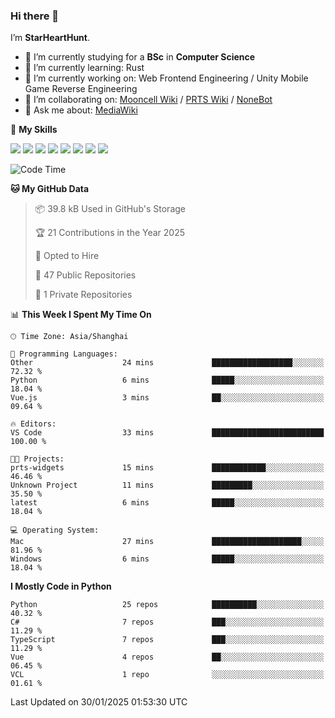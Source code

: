 ### Hi there 👋

I’m **StarHeartHunt**.

- 🏫 I’m currently studying for a **BSc** in **Computer Science**
- 🌱 I’m currently learning: Rust
- 🔭 I’m currently working on: Web Frontend Engineering / Unity Mobile Game Reverse Engineering
- 👯 I’m collaborating on: [Mooncell Wiki](https://fgo.wiki/) / [PRTS Wiki](http://prts.wiki/) / [NoneBot](https://github.com/nonebot)
- 💬 Ask me about: [MediaWiki](https://www.mediawiki.org)

🌟 **My Skills**

![](https://img.shields.io/badge/-Python-3e74a2?style=flat-square&logo=Python&logoColor=fff)
![](https://img.shields.io/badge/-Node.js-339933?style=flat-square&logo=node.js&logoColor=fff)
![](https://img.shields.io/badge/-Vue-4fc08d?style=flat-square&logo=vue.js&logoColor=fff)
![](https://img.shields.io/badge/-React-2d98ce?style=flat-square&logo=React&logoColor=fff)
![](https://img.shields.io/badge/-TypeScript-3178C6?style=flat-square&logo=TypeScript&logoColor=fff)
![](https://img.shields.io/badge/-Docker-2496ED?style=flat-square&logo=Docker&logoColor=fff)
![](https://img.shields.io/badge/-Linux-000000?style=flat-square&logo=Linux&logoColor=fff)
![](https://img.shields.io/badge/-Dotnet-512bd4?style=flat-square&logo=.net&logoColor=fff)

<!--START_SECTION:waka-->
![Code Time](http://img.shields.io/badge/Code%20Time-1%2C411%20hrs%205%20mins-blue)

**🐱 My GitHub Data** 

> 📦 39.8 kB Used in GitHub's Storage 
 > 
> 🏆 21 Contributions in the Year 2025
 > 
> 💼 Opted to Hire
 > 
> 📜 47 Public Repositories 
 > 
> 🔑 1 Private Repositories 
 > 
📊 **This Week I Spent My Time On** 

```text
🕑︎ Time Zone: Asia/Shanghai

💬 Programming Languages: 
Other                    24 mins             ██████████████████░░░░░░░   72.32 % 
Python                   6 mins              █████░░░░░░░░░░░░░░░░░░░░   18.04 % 
Vue.js                   3 mins              ██░░░░░░░░░░░░░░░░░░░░░░░   09.64 % 

🔥 Editors: 
VS Code                  33 mins             █████████████████████████   100.00 % 

🐱‍💻 Projects: 
prts-widgets             15 mins             ████████████░░░░░░░░░░░░░   46.46 % 
Unknown Project          11 mins             █████████░░░░░░░░░░░░░░░░   35.50 % 
latest                   6 mins              █████░░░░░░░░░░░░░░░░░░░░   18.04 % 

💻 Operating System: 
Mac                      27 mins             ████████████████████░░░░░   81.96 % 
Windows                  6 mins              █████░░░░░░░░░░░░░░░░░░░░   18.04 % 
```

**I Mostly Code in Python** 

```text
Python                   25 repos            ██████████░░░░░░░░░░░░░░░   40.32 % 
C#                       7 repos             ███░░░░░░░░░░░░░░░░░░░░░░   11.29 % 
TypeScript               7 repos             ███░░░░░░░░░░░░░░░░░░░░░░   11.29 % 
Vue                      4 repos             ██░░░░░░░░░░░░░░░░░░░░░░░   06.45 % 
VCL                      1 repo              ░░░░░░░░░░░░░░░░░░░░░░░░░   01.61 % 
```




 Last Updated on 30/01/2025 01:53:30 UTC
<!--END_SECTION:waka-->
